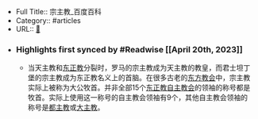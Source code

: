 - Full Title:: 宗主教_百度百科
- Category:: #articles
- URL:: [🔗](https://baike.baidu.com/item/%E5%AE%97%E4%B8%BB%E6%95%99/3852921?fromtitle=%E7%89%A7%E9%A6%96&fromid=4527124)
- ### Highlights first synced by #Readwise [[April 20th, 2023]]
    - 当天主教和[东正教](/item/%E4%B8%9C%E6%AD%A3%E6%95%99/110819?fromModule=lemma_inlink)分裂时，罗马的宗主教成为天主教的教皇，而君士坦丁堡的宗主教成为东正教名义上的首脑。在很多古老的[东方教会](/item/%E4%B8%9C%E6%96%B9%E6%95%99%E4%BC%9A/60997234?fromModule=lemma_inlink)中，宗主教实际上被称为大公牧首。并非全部15个[东正教自主教会](/item/%E4%B8%9C%E6%AD%A3%E6%95%99%E8%87%AA%E4%B8%BB%E6%95%99%E4%BC%9A/3655882?fromModule=lemma_inlink)的领袖的称号都是牧首。实际上使用这一称号的自主教会领袖有9个，其他自主教会领袖的称号是[都主教](/item/%E9%83%BD%E4%B8%BB%E6%95%99/9993558?fromModule=lemma_inlink)或[大主教](/item/%E5%A4%A7%E4%B8%BB%E6%95%99?fromModule=lemma_inlink)。
